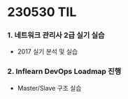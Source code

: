 # 230530 TIL
### 1. 네트워크 관리사 2급 실기 실습
- 2017 실기 분석 및 실습
### 2. Inflearn DevOps Loadmap 진행
- Master/Slave 구조 실습